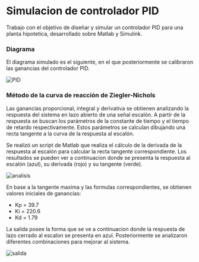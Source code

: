 # Simulacion de controlador PID

Trabajo con el objetivo de diseñar y simular un controlador PID para una planta hipotetica, desarrollado sobre  Matlab y Simulink.

### Diagrama

El diagrama simulado es el siguiente, en el que posteriormente se calibraron las ganancias del controlador PID.

![PID](https://github.com/trorik23/PID-controller/blob/master/img/PID.png)

### Método de la curva de reacción de Ziegler-Nichols

Las ganancias proporcional, integral y derivativa se obtienen analizando la respuesta del sistema
en lazo abierto de una señal escalón. A partir de la respuesta se buscan los parámetros de la constante de tiempo
y el tiempo de retardo respectivamente. Estos parámetros se calculan
dibujando una recta tangente a la curva de la respuesta al escalón.

Se realizó un script de Matlab que realiza el cálculo de la derivada de la respuesta al escalón
para calcular la recta tangente correspondiente. Los resultados se pueden ver a continuacion donde se presenta
la respuesta al escalón (azul), su derivada (rojo) y su tangente (verde).

![analisis](https://github.com/trorik23/PID-controller/blob/master/img/analisis.png)

En base a la tangente maxima y las formulas correspondientes, se obtienen valores iniciales de ganancias:
* Kp = 39.7
* Ki = 220.6
* Kd = 1.79

La salida posee la forma que se ve a continuacion donde la respuesta de lazo cerrado al escalon se presenta en azul.
Posteriormente se analizaron diferentes combinaciones para mejorar al sistema.

![salida](https://github.com/trorik23/PID-controller/blob/master/img/salida.png)
